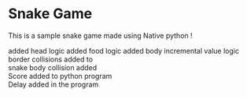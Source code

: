 # Snake Game

This is a sample snake game made using Native python !

added head logic
added food logic
added body incremental value logic<br>
border collisions added to<br>
snake body collision added<br>
Score added to python program<br>
Delay added in the program
